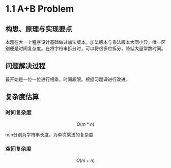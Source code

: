 # 1.1 A+B Problem

## 构思、原理与实现要点

本题在大一上程序设计基础做过加法版本。加法版本与乘法版本大同小异，唯一区别便是时间复杂度。在将字符串拆分时，可以将很多位拆分，降低大量常数时间。

## 问题解决过程

最开始是一位一位进行相乘，时间超限。根据习题课进行改进。

## 复杂度估算

### 时间复杂度

$$O(m*n)$$

m,n分别为字符串长度，为单次乘法的复杂度

### 空间复杂度

$$O(m+n)$$